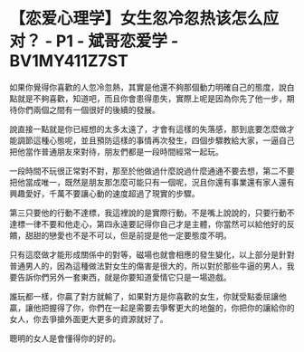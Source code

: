 # 【恋爱心理学】女生忽冷忽热该怎么应对？ - P1 - 斌哥恋爱学 - BV1MY411Z7ST

如果你覺得你喜歡的人忽冷忽熱，其實是他還不夠那個動力明確自己的態度，說白點就是不夠喜歡，知道吧，而且你會患得患失，實際上呢是因為你先了他一步，期待你們兩個之間有一個很好的後續的發展。

說直接一點就是你已經想的太多太遠了，才會有這樣的失落感，那到底要怎麼做才能調節這種心態呢，並且預防這樣的事情再次發生，四個步驟教給大家，一逼自己把他當作普通朋友來對待，朋友們都是一段時間經常一起玩。

一段時間不玩很正常對不對，那至於他做過什麼說過什麼通通不要去想，第二不要把他當成唯一，既然是朋友那怎麼可能只有一個呢，況且你還有事業還有家人還有興趣愛好，千萬不要讓心動的速度超過了現實的步驟。

第三只要他的行動不達標，我這裡說的是實際行動，不是嘴上說說的，只要行動不達標一律不要和他走心，第四永遠要記得你自己才是主體，你當然可以給他好的反饋，甜甜的戀愛也不是不可以，但是前提是他一定要態度不明。

只有這麼做才能形成關係中的對等，磁場也就會相應的發生變化，以上部分是針對普通男人的，因為這種做法對女生的傷害是很大的，所以對於那些牛逼的男人，我要告訴你們另外一套東西，就是你要知道愛情它只是一場遊戲。

誰玩都一樣，你贏了對方就輸了，如果對方是你喜歡的女生，你就受點委屈讓他贏，讓他把握得了你，你們在一起是需要去爭奪更大的地盤的，你把你的讓給你的女人，你去爭搶外面更大更多的資源就好了。

聰明的女人是會懂得你的好的。